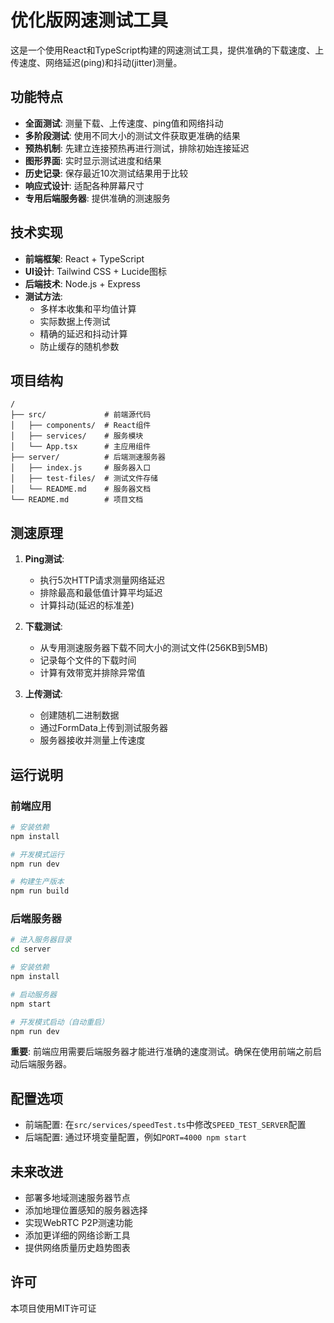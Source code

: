 # 优化版网速测试工具

这是一个使用React和TypeScript构建的网速测试工具，提供准确的下载速度、上传速度、网络延迟(ping)和抖动(jitter)测量。

## 功能特点

- **全面测试**: 测量下载、上传速度、ping值和网络抖动
- **多阶段测试**: 使用不同大小的测试文件获取更准确的结果
- **预热机制**: 先建立连接预热再进行测试，排除初始连接延迟
- **图形界面**: 实时显示测试进度和结果
- **历史记录**: 保存最近10次测试结果用于比较
- **响应式设计**: 适配各种屏幕尺寸
- **专用后端服务器**: 提供准确的测速服务

## 技术实现

- **前端框架**: React + TypeScript
- **UI设计**: Tailwind CSS + Lucide图标
- **后端技术**: Node.js + Express
- **测试方法**:
  - 多样本收集和平均值计算
  - 实际数据上传测试
  - 精确的延迟和抖动计算
  - 防止缓存的随机参数

## 项目结构

```
/
├── src/             # 前端源代码
│   ├── components/  # React组件
│   ├── services/    # 服务模块
│   └── App.tsx      # 主应用组件
├── server/          # 后端测速服务器
│   ├── index.js     # 服务器入口
│   ├── test-files/  # 测试文件存储
│   └── README.md    # 服务器文档
└── README.md        # 项目文档
```

## 测速原理

1. **Ping测试**: 
   - 执行5次HTTP请求测量网络延迟
   - 排除最高和最低值计算平均延迟
   - 计算抖动(延迟的标准差)

2. **下载测试**:
   - 从专用测速服务器下载不同大小的测试文件(256KB到5MB)
   - 记录每个文件的下载时间
   - 计算有效带宽并排除异常值

3. **上传测试**:
   - 创建随机二进制数据
   - 通过FormData上传到测试服务器
   - 服务器接收并测量上传速度

## 运行说明

### 前端应用

```bash
# 安装依赖
npm install

# 开发模式运行
npm run dev

# 构建生产版本
npm run build
```

### 后端服务器

```bash
# 进入服务器目录
cd server

# 安装依赖
npm install

# 启动服务器
npm start

# 开发模式启动（自动重启）
npm run dev
```

**重要**: 前端应用需要后端服务器才能进行准确的速度测试。确保在使用前端之前启动后端服务器。

## 配置选项

- 前端配置: 在`src/services/speedTest.ts`中修改`SPEED_TEST_SERVER`配置
- 后端配置: 通过环境变量配置，例如`PORT=4000 npm start`

## 未来改进

- 部署多地域测速服务器节点
- 添加地理位置感知的服务器选择
- 实现WebRTC P2P测速功能
- 添加更详细的网络诊断工具
- 提供网络质量历史趋势图表

## 许可

本项目使用MIT许可证 
